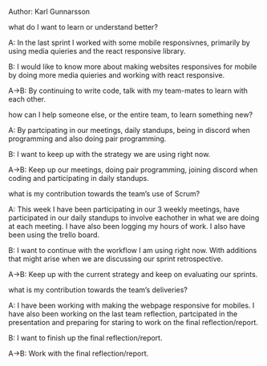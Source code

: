 Author: Karl Gunnarsson

what do I want to learn or understand better?

A: In the last sprint I worked with some mobile responsivnes, primarily by using media quieries and the react responsive library.

B: I would like to know more about making websites responsives for mobile by doing more media quieries and working with react responsive.

A->B: By continuing to write code, talk with my team-mates to learn with each other.

how can I help someone else, or the entire team, to learn something new?

A: By partcipating in our meetings, daily standups, being in discord when programming and also doing pair programming.

B: I want to keep up with the strategy we are using right now.

A->B: Keep up our meetings, doing pair programming, joining discord when coding and participating in daily standups.

what is my contribution towards the team’s use of Scrum?

A: This week I have been participating in our 3 weekly meetings, have participated in our daily standups to involve eachother in what we are doing at each meeting. I have also been logging my hours of work. I also have been using the trello board.

B: I want to continue with the workflow I am using right now. With additions that might arise when we are discussing our sprint retrospective.

A->B: Keep up with the current strategy and keep on evaluating our sprints.

what is my contribution towards the team’s deliveries?

A: I have been working with making the webpage responsive for mobiles. I have also been working on the last team reflection, partcipated in the presentation and preparing for staring to work on the final reflection/report.

B: I want to finish up the final reflection/report.

A->B: Work with the final reflection/report.
